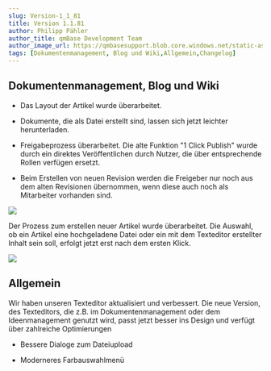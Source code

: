 ```yaml
---
slug: Version-1_1_81
title: Version 1.1.81
author: Philipp Pähler
author_title: qmBase Development Team
author_image_url: https://qmbasesupport.blob.core.windows.net/static-assets/img/persons/paehler_round.png
tags: [Dokumentenmanagement, Blog und Wiki,Allgemein,Changelog]
---
```

## Dokumentenmanagement, Blog und Wiki

*   Das Layout der Artikel wurde überarbeitet.

*   Dokumente, die als Datei erstellt sind, lassen sich jetzt leichter herunterladen.

*   Freigabeprozess überarbeitet. Die alte Funktion "1 Click Publish" wurde durch ein direktes Veröffentlichen durch Nutzer, die über entsprechende Rollen verfügen ersetzt.

*   Beim Erstellen von neuen Revision werden die Freigeber nur noch aus dem alten Revisionen übernommen, wenn diese auch noch als Mitarbeiter vorhanden sind.

![](https://caqadmin.blob.core.windows.net/releasenotes/66-images/publishExample.gif)

Der Prozess zum erstellen neuer Artikel wurde überarbeitet. Die Auswahl, ob ein Artikel eine hochgeladene Datei oder ein mit dem Texteditor erstellter Inhalt sein soll, erfolgt jetzt erst nach dem ersten Klick.

![](https://caqadmin.blob.core.windows.net/releasenotes/66-images/mceclip1.gif)

## Allgemein

Wir haben unseren Texteditor aktualisiert und verbessert. Die neue Version, des Texteditors, die z.B. im Dokumentenmanagement oder dem Ideenmanagement genutzt wird, passt jetzt besser ins Design und verfügt über zahlreiche Optimierungen

*   Bessere Dialoge zum Dateiupload

*   Moderneres Farbauswahlmenü